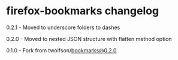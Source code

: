 # firefox-bookmarks changelog
0.2.1 - Moved to underscore folders to dashes

0.2.0 - Moved to nested JSON structure with flatten method option

0.1.0 - Fork from twolfson/bookmarks@0.2.0
